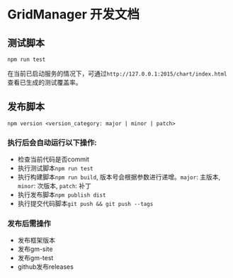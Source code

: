 # GridManager 开发文档

## 测试脚本
```
npm run test
```
在当前已启动服务的情况下，可通过`http://127.0.0.1:2015/chart/index.html`查看已生成的测试覆盖率。


## 发布脚本
```
npm version <version_category: major | minor | patch>
```

### 执行后会自动运行以下操作:
- 检查当前代码是否commit
- 执行测试脚本`npm run test`
- 执行构建脚本`npm run build`, 版本号会根据参数进行递增。`major`: 主版本, `minor`: 次版本, `patch`: 补丁
- 执行发布脚本`npm publish dist`
- 执行提交代码脚本`git push && git push --tags`

### 发布后需操作
- 发布框架版本
- 发布gm-site
- 发布gm-test
- github发布releases
